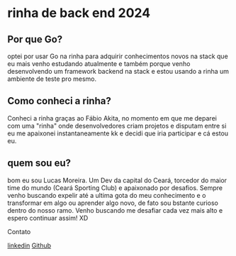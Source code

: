 # rinha de back end 2024

## Por que Go?
optei por usar Go na rinha para adquirir conhecimentos novos na stack que eu mais venho estudando atualmente e também porque venho desenvolvendo um framework backend na stack e estou usando a rinha um ambiente de teste pro mesmo.

## Como conheci a rinha?
Conheci a rinha  graças ao Fábio Akita, no momento em que me deparei com uma "rinha" onde desenvolvedores criam projetos e disputam entre si eu me apaixonei instantaneamente kk e decidi que iria participar e cá estou eu.

## quem sou eu?
bom eu sou Lucas Moreira. Um Dev da capital do Ceará, torcedor do maior time do mundo (Ceará Sporting Club) e apaixonado por desafios. Sempre venho buscando expelir até a ultima gota do meu conhecimento e o transformar em algo ou aprender algo novo, de fato sou bstante curioso dentro do nosso ramo. Venho buscando me desafiar cada vez mais alto e espero continuar assim! XD

Contato

[linkedin](https://www.linkedin.com/in/lucas-moreira-vv19a14/)
[Github](https://github.com/Lucasdev2005)
